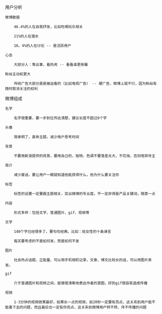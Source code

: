 用户分析

	微博数据

		46.4%的人在自我抒发，比如吃喝玩乐相关

		21%的人在潜水

		16。4%的人在讨论 -- 是活跃用户

	心态

		大部分人：等出事，看热闹 -- 看看谁更倒霉

	粉丝主动权更大

		传统广告大部分是是被迫看的（比如电视广告） -- 硬广告，微博上就不行，因为粉丝有随时取消关注的权利

微博组成

	名字

		名字很重要，要一步到位传达清楚，建议长度不超过6个字

	头像

		简单明了，直奔主题，减少用户思考时间

	背景

		不要用新浪提供的背景，要用自己的，独特，色调不要落差太大，不花俏，否则喧宾夺主

	简介

		减少废话，要让用户一眼就知道他能获得什么，他为什么要关注你

	标签

		标签的设置一定要跟主题相关，突出微博的专业度。不一定非得是产品关键词，随意一点

	内容

		形式多样：包括文字、普通图片、gif、视频等

	文字

		140个字已经很多了，要句句经典。比如：给女性的十条谏言

		每天要考虑的不是如何发，而是如何不发

	图片

		社会热点话题、正能量、可以用手机相机记录，文章、博文比较长的话，可以用图片来发。

	gif

		介于普通图片和视频之间，能够很清晰地表达作者的意图，好的gif很容易造成传播

	视频

		1-3分钟的视频效果最好，如果长一点的视频，前20秒一定要有亮点，这关系到用户能不能看下去的问题，而且最后也一定有你亮点，这关系到微博用户转不转、传不传播的问题

